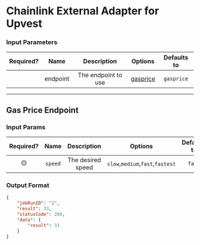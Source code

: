 # Chainlink External Adapter for Upvest

### Input Parameters

| Required? |   Name   |     Description     |            Options             | Defaults to |
| :-------: | :------: | :-----------------: | :----------------------------: | :---------: |
|           | endpoint | The endpoint to use | [gasprice](#gasprice-Endpoint) | `gasprice`  |

---

## Gas Price Endpoint

### Input Params

| Required? |  Name   |    Description    |               Options                | Defaults to |
| :-------: | :-----: | :---------------: | :----------------------------------: | :---------: |
|    🟡     | `speed` | The desired speed | `slow`,`medium`,`fast`,`fastest` |  `fast`  |

### Output Format

```json
{
    "jobRunID": "1",
    "result": 33,
    "statusCode": 200,
    "data": {
        "result": 33
    }
}
```